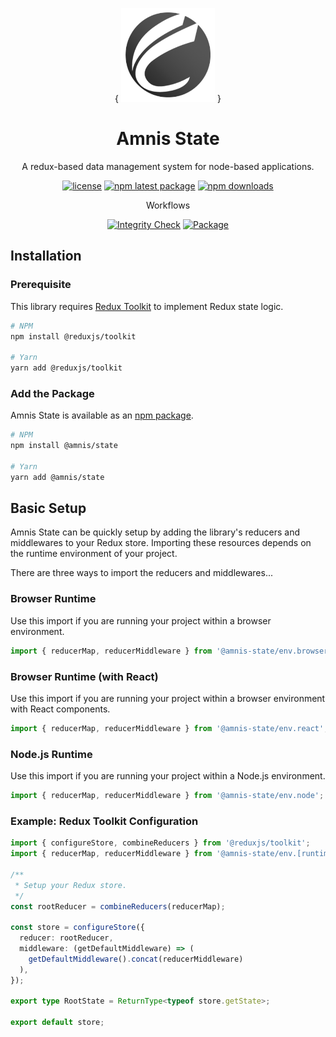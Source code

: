 <div align="center">

{
<img width="150" hight="150" src="static/amnis-logo-256.png" alt="Amnis logo" />
}

</div>

<h1 align="center">Amnis State</h1>

<p align="center">
  A redux-based data management system for node-based applications.
</p>

<div align="center">

[![license](https://img.shields.io/badge/license-MIT-blue.svg)](https://github.com/amnis-dev/amnis-state/blob/main/LICENSE)
[![npm latest package](https://img.shields.io/npm/v/@amnis/state/latest.svg)](https://www.npmjs.com/package/@amnis/state)
[![npm downloads](https://img.shields.io/npm/dm/@amnis/state.svg)](https://www.npmjs.com/package/@amnis/state)

Workflows

[![Integrity Check](https://github.com/amnis-dev/amnis-state/actions/workflows/integrity-check.yml/badge.svg)](https://github.com/amnis-dev/amnis-state/actions/workflows/integrity-check.yml)
[![Package](https://github.com/amnis-dev/amnis-state/actions/workflows/package.yml/badge.svg)](https://github.com/amnis-dev/amnis-state/actions/workflows/package.yml)

</div>

## Installation

### Prerequisite

This library requires [Redux Toolkit](https://github.com/reduxjs/redux-toolkit) to implement Redux state logic.

```sh
# NPM
npm install @reduxjs/toolkit

# Yarn
yarn add @reduxjs/toolkit
```

### Add the Package

Amnis State is available as an [npm package](https://www.npmjs.com/package/@amnis/state).

```sh
# NPM
npm install @amnis/state

# Yarn
yarn add @amnis/state
```

## Basic Setup

Amnis State can be quickly setup by adding the library's reducers and middlewares to your Redux store. Importing these resources depends on the runtime environment of your project.

There are three ways to import the reducers and middlewares...

### Browser Runtime

Use this import if you are running your project within a browser environment.

```typescript
import { reducerMap, reducerMiddleware } from '@amnis-state/env.browser';
```

### Browser Runtime (with React)

Use this import if you are running your project within a browser environment with React components.

```typescript
import { reducerMap, reducerMiddleware } from '@amnis-state/env.react';
```

### Node.js Runtime

Use this import if you are running your project within a Node.js environment.

```typescript
import { reducerMap, reducerMiddleware } from '@amnis-state/env.node';
```

### Example: Redux Toolkit Configuration 

```typescript
import { configureStore, combineReducers } from '@reduxjs/toolkit';
import { reducerMap, reducerMiddleware } from '@amnis-state/env.[runtime]';

/**
 * Setup your Redux store.
 */
const rootReducer = combineReducers(reducerMap);

const store = configureStore({
  reducer: rootReducer,
  middleware: (getDefaultMiddleware) => (
    getDefaultMiddleware().concat(reducerMiddleware)
  ),
});

export type RootState = ReturnType<typeof store.getState>;

export default store;
```